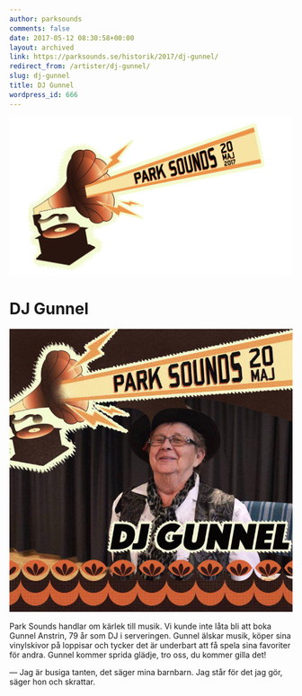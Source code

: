 ```yaml
---
author: parksounds
comments: false
date: 2017-05-12 08:30:58+00:00
layout: archived
link: https://parksounds.se/historik/2017/dj-gunnel/
redirect_from: /artister/dj-gunnel/
slug: dj-gunnel
title: DJ Gunnel
wordpress_id: 666
---
```


<img src="/images/2017/logo-1.svg" alt="Park Sounds 2017" >

# DJ Gunnel

<img src="/images/2017/dj-gunnel.jpg" >

Park Sounds handlar om kärlek till musik. Vi kunde inte låta bli att boka Gunnel Anstrin, 79 år som DJ i serveringen. Gunnel älskar musik, köper sina vinylskivor på loppisar och tycker det är underbart att få spela sina favoriter för andra. Gunnel kommer sprida glädje, tro oss, du kommer gilla det!

— Jag är busiga tanten, det säger mina barnbarn. Jag står för det jag gör, säger hon och skrattar.
